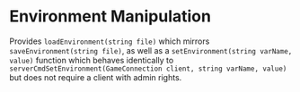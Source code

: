 # Environment Manipulation

Provides `loadEnvironment(string file)` which mirrors `saveEnvironment(string file)`, as well as a `setEnvironment(string varName, value)` function which behaves identically to `serverCmdSetEnvironment(GameConnection client, string varName, value)` but does not require a client with admin rights.
